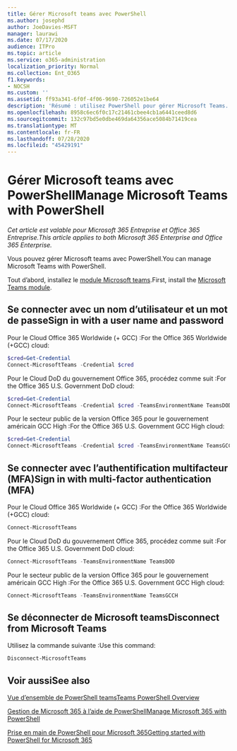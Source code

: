 ```yaml
---
title: Gérer Microsoft teams avec PowerShell
ms.author: josephd
author: JoeDavies-MSFT
manager: laurawi
ms.date: 07/17/2020
audience: ITPro
ms.topic: article
ms.service: o365-administration
localization_priority: Normal
ms.collection: Ent_O365
f1.keywords:
- NOCSH
ms.custom: ''
ms.assetid: ff93a341-6f0f-4f06-9690-726052e1be64
description: 'Résumé : utilisez PowerShell pour gérer Microsoft Teams.'
ms.openlocfilehash: 8958c6ec6f0c17c21461cbee4cb1a6441ceed8d6
ms.sourcegitcommit: 132c97bd5e0dbe469da64356ace5084b71419cea
ms.translationtype: MT
ms.contentlocale: fr-FR
ms.lasthandoff: 07/28/2020
ms.locfileid: "45429191"
---
```

# <a name="manage-microsoft-teams-with-powershell"></a><span data-ttu-id="33828-103">Gérer Microsoft teams avec PowerShell</span><span class="sxs-lookup"><span data-stu-id="33828-103">Manage Microsoft Teams with PowerShell</span></span>

<span data-ttu-id="33828-104">*Cet article est valable pour Microsoft 365 Entreprise et Office 365 Entreprise.*</span><span class="sxs-lookup"><span data-stu-id="33828-104">*This article applies to both Microsoft 365 Enterprise and Office 365 Enterprise.*</span></span>

<span data-ttu-id="33828-105">Vous pouvez gérer Microsoft teams avec PowerShell.</span><span class="sxs-lookup"><span data-stu-id="33828-105">You can manage Microsoft Teams with PowerShell.</span></span>
  
<span data-ttu-id="33828-106">Tout d’abord, installez le [module Microsoft teams](https://www.powershellgallery.com/packages/MicrosoftTeams/).</span><span class="sxs-lookup"><span data-stu-id="33828-106">First, install the [Microsoft Teams module](https://www.powershellgallery.com/packages/MicrosoftTeams/).</span></span>
    
## <a name="sign-in-with-a-user-name-and-password"></a><span data-ttu-id="33828-107">Se connecter avec un nom d’utilisateur et un mot de passe</span><span class="sxs-lookup"><span data-stu-id="33828-107">Sign in with a user name and password</span></span>

<span data-ttu-id="33828-108">Pour le Cloud Office 365 Worldwide (+ GCC) :</span><span class="sxs-lookup"><span data-stu-id="33828-108">For the Office 365 Worldwide (+GCC) cloud:</span></span>

```powershell
$cred=Get-Credential
Connect-MicrosoftTeams -Credential $cred
```

<span data-ttu-id="33828-109">Pour le Cloud DoD du gouvernement Office 365, procédez comme suit :</span><span class="sxs-lookup"><span data-stu-id="33828-109">For the Office 365 U.S. Government DoD cloud:</span></span> 

```powershell
$cred=Get-Credential
Connect-MicrosoftTeams -Credential $cred -TeamsEnvironmentName TeamsDOD
```

<span data-ttu-id="33828-110">Pour le secteur public de la version Office 365 pour le gouvernement américain GCC High :</span><span class="sxs-lookup"><span data-stu-id="33828-110">For the Office 365 U.S. Government GCC High cloud:</span></span>

```powershell
$cred=Get-Credential
Connect-MicrosoftTeams -Credential $cred -TeamsEnvironmentName TeamsGCCH
```

## <a name="sign-in-with-multi-factor-authentication-mfa"></a><span data-ttu-id="33828-111">Se connecter avec l’authentification multifacteur (MFA)</span><span class="sxs-lookup"><span data-stu-id="33828-111">Sign in with multi-factor authentication (MFA)</span></span>

<span data-ttu-id="33828-112">Pour le Cloud Office 365 Worldwide (+ GCC) :</span><span class="sxs-lookup"><span data-stu-id="33828-112">For the Office 365 Worldwide (+GCC) cloud:</span></span>

```powershell
Connect-MicrosoftTeams
```

<span data-ttu-id="33828-113">Pour le Cloud DoD du gouvernement Office 365, procédez comme suit :</span><span class="sxs-lookup"><span data-stu-id="33828-113">For the Office 365 U.S. Government DoD cloud:</span></span> 

```powershell
Connect-MicrosoftTeams -TeamsEnvironmentName TeamsDOD
```

<span data-ttu-id="33828-114">Pour le secteur public de la version Office 365 pour le gouvernement américain GCC High :</span><span class="sxs-lookup"><span data-stu-id="33828-114">For the Office 365 U.S. Government GCC High cloud:</span></span>

```powershell
Connect-MicrosoftTeams -TeamsEnvironmentName TeamsGCCH
```

## <a name="disconnect-from-microsoft-teams"></a><span data-ttu-id="33828-115">Se déconnecter de Microsoft teams</span><span class="sxs-lookup"><span data-stu-id="33828-115">Disconnect from Microsoft Teams</span></span>

<span data-ttu-id="33828-116">Utilisez la commande suivante :</span><span class="sxs-lookup"><span data-stu-id="33828-116">Use this command:</span></span>

```powershell
Disconnect-MicrosoftTeams
```


## <a name="see-also"></a><span data-ttu-id="33828-117">Voir aussi</span><span class="sxs-lookup"><span data-stu-id="33828-117">See also</span></span>

[<span data-ttu-id="33828-118">Vue d’ensemble de PowerShell teams</span><span class="sxs-lookup"><span data-stu-id="33828-118">Teams PowerShell Overview</span></span>](https://docs.microsoft.com/microsoftteams/teams-powershell-overview)
  
[<span data-ttu-id="33828-119">Gestion de Microsoft 365 à l’aide de PowerShell</span><span class="sxs-lookup"><span data-stu-id="33828-119">Manage Microsoft 365 with PowerShell</span></span>](manage-office-365-with-office-365-powershell.md)
  
[<span data-ttu-id="33828-120">Prise en main de PowerShell pour Microsoft 365</span><span class="sxs-lookup"><span data-stu-id="33828-120">Getting started with PowerShell for Microsoft 365</span></span>](getting-started-with-office-365-powershell.md)

